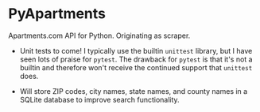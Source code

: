 # PyApartments
Apartments.com API for Python. Originating as scraper.




* Unit tests to come! I typically use the builtin `unittest` library, but I have seen lots of praise for `pytest`. The drawback for `pytest` is that it's not a builtin and therefore won't receive the continued support that `unittest` does.

* Will store ZIP codes, city names, state names, and county names in a SQLite database to improve search functionality.